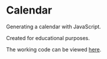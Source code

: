 # Calendar

Generating a calendar with JavaScript.

Created for educational purposes.

The working code can be viewed [here](https://armer7.github.io/calendar/).
